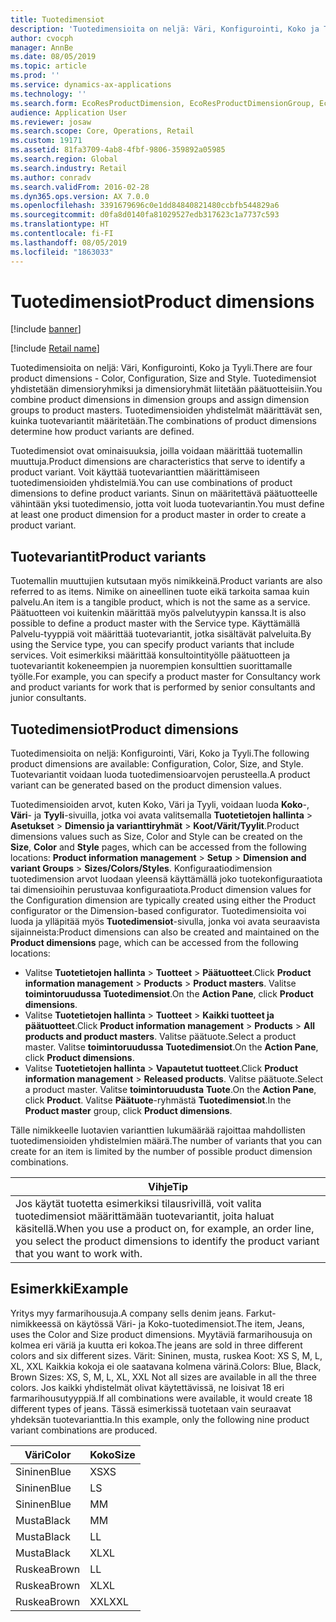 ```yaml
---
title: Tuotedimensiot
description: 'Tuotedimensioita on neljä: Väri, Konfigurointi, Koko ja Tyyli. Tuotedimensiot yhdistetään dimensioryhmiksi ja dimensioryhmät liitetään päätuotteisiin. Tuotedimensioiden yhdistelmät määrittävät sen, kuinka tuotevariantit määritetään.'
author: cvocph
manager: AnnBe
ms.date: 08/05/2019
ms.topic: article
ms.prod: ''
ms.service: dynamics-ax-applications
ms.technology: ''
ms.search.form: EcoResProductDimension, EcoResProductDimensionGroup, EcoResProductMasterDimension, RetailEcoResColor, RetailEcoResSize, RetailEcoResStyle
audience: Application User
ms.reviewer: josaw
ms.search.scope: Core, Operations, Retail
ms.custom: 19171
ms.assetid: 81fa3709-4ab8-4fbf-9806-359892a05985
ms.search.region: Global
ms.search.industry: Retail
ms.author: conradv
ms.search.validFrom: 2016-02-28
ms.dyn365.ops.version: AX 7.0.0
ms.openlocfilehash: 3391679696c0e1dd84840821480ccbfb544829a6
ms.sourcegitcommit: d0fa8d0140fa81029527edb317623c1a7737c593
ms.translationtype: HT
ms.contentlocale: fi-FI
ms.lasthandoff: 08/05/2019
ms.locfileid: "1863033"
---
```

# <a name="product-dimensions"></a><span data-ttu-id="d1223-105">Tuotedimensiot</span><span class="sxs-lookup"><span data-stu-id="d1223-105">Product dimensions</span></span>

[!include [banner](../includes/banner.md)]

[!include [Retail name](../includes/retail-name.md)]

<span data-ttu-id="d1223-106">Tuotedimensioita on neljä: Väri, Konfigurointi, Koko ja Tyyli.</span><span class="sxs-lookup"><span data-stu-id="d1223-106">There are four product dimensions -  Color, Configuration, Size and Style.</span></span> <span data-ttu-id="d1223-107">Tuotedimensiot yhdistetään dimensioryhmiksi ja dimensioryhmät liitetään päätuotteisiin.</span><span class="sxs-lookup"><span data-stu-id="d1223-107">You combine product dimensions in dimension groups and assign dimension groups to product masters.</span></span> <span data-ttu-id="d1223-108">Tuotedimensioiden yhdistelmät määrittävät sen, kuinka tuotevariantit määritetään.</span><span class="sxs-lookup"><span data-stu-id="d1223-108">The combinations of product dimensions determine how product variants are defined.</span></span>

<span data-ttu-id="d1223-109">Tuotedimensiot ovat ominaisuuksia, joilla voidaan määrittää tuotemallin muuttuja.</span><span class="sxs-lookup"><span data-stu-id="d1223-109">Product dimensions are characteristics that serve to identify a product variant.</span></span> <span data-ttu-id="d1223-110">Voit käyttää tuotevarianttien määrittämiseen tuotedimensioiden yhdistelmiä.</span><span class="sxs-lookup"><span data-stu-id="d1223-110">You can use combinations of product dimensions to define product variants.</span></span> <span data-ttu-id="d1223-111">Sinun on määritettävä päätuotteelle vähintään yksi tuotedimensio, jotta voit luoda tuotevariantin.</span><span class="sxs-lookup"><span data-stu-id="d1223-111">You must define at least one product dimension for a product master in order to create a product variant.</span></span>

## <a name="product-variants"></a><span data-ttu-id="d1223-112">Tuotevariantit</span><span class="sxs-lookup"><span data-stu-id="d1223-112">Product variants</span></span>

<span data-ttu-id="d1223-113">Tuotemallin muuttujien kutsutaan myös nimikkeinä.</span><span class="sxs-lookup"><span data-stu-id="d1223-113">Product variants are also referred to as items.</span></span> <span data-ttu-id="d1223-114">Nimike on aineellinen tuote eikä tarkoita samaa kuin palvelu.</span><span class="sxs-lookup"><span data-stu-id="d1223-114">An item is a tangible product, which is not the same as a service.</span></span> <span data-ttu-id="d1223-115">Päätuotteen voi kuitenkin määrittää myös palvelutyypin kanssa.</span><span class="sxs-lookup"><span data-stu-id="d1223-115">It is also possible to define a product master with the Service type.</span></span> <span data-ttu-id="d1223-116">Käyttämällä Palvelu-tyyppiä voit määrittää tuotevariantit, jotka sisältävät palveluita.</span><span class="sxs-lookup"><span data-stu-id="d1223-116">By using the Service type, you can specify product variants that include services.</span></span> <span data-ttu-id="d1223-117">Voit esimerkiksi määrittää konsultointityölle päätuotteen ja tuotevariantit kokeneempien ja nuorempien konsulttien suorittamalle työlle.</span><span class="sxs-lookup"><span data-stu-id="d1223-117">For example, you can specify a product master for Consultancy work and product variants for work that is performed by senior consultants and junior consultants.</span></span>

## <a name="product-dimensions"></a><span data-ttu-id="d1223-118">Tuotedimensiot</span><span class="sxs-lookup"><span data-stu-id="d1223-118">Product dimensions</span></span>
<span data-ttu-id="d1223-119">Tuotedimensioita on neljä: Konfigurointi, Väri, Koko ja Tyyli.</span><span class="sxs-lookup"><span data-stu-id="d1223-119">The following product dimensions are available: Configuration, Color, Size, and Style.</span></span> <span data-ttu-id="d1223-120">Tuotevariantit voidaan luoda tuotedimensioarvojen perusteella.</span><span class="sxs-lookup"><span data-stu-id="d1223-120">A product variant can be generated based on the product dimension values.</span></span>

<span data-ttu-id="d1223-121">Tuotedimensioiden arvot, kuten Koko, Väri ja Tyyli, voidaan luoda **Koko**-, **Väri**- ja **Tyyli**-sivuilla, jotka voi avata valitsemalla **Tuotetietojen hallinta** &gt; **Asetukset** &gt; **Dimensio ja varianttiryhmät** &gt; **Koot/Värit/Tyylit**.</span><span class="sxs-lookup"><span data-stu-id="d1223-121">Product dimensions values such as Size, Color and Style can be created on the **Size**, **Color** and **Style** pages, which can be accessed from the following locations: **Product information management** &gt; **Setup** &gt; **Dimension and variant Groups** &gt; **Sizes/Colors/Styles**.</span></span> <span data-ttu-id="d1223-122">Konfiguraatiodimension tuotedimension arvot luodaan yleensä käyttämällä joko tuotekonfiguraatiota tai dimensioihin perustuvaa konfiguraatiota.</span><span class="sxs-lookup"><span data-stu-id="d1223-122">Product dimension values for the Configuration dimension are typically created using either the Product configurator or the Dimension-based configurator.</span></span> <span data-ttu-id="d1223-123">Tuotedimensioita voi luoda ja ylläpitää myös **Tuotedimensiot**-sivulla, jonka voi avata seuraavista sijainneista:</span><span class="sxs-lookup"><span data-stu-id="d1223-123">Product dimensions can also be created and maintained on the **Product dimensions** page, which can be accessed from the following locations:</span></span>
-   <span data-ttu-id="d1223-124">Valitse **Tuotetietojen hallinta** &gt; **Tuotteet** &gt; **Päätuotteet**.</span><span class="sxs-lookup"><span data-stu-id="d1223-124">Click **Product information management** &gt; **Products** &gt; **Product masters**.</span></span> <span data-ttu-id="d1223-125">Valitse **toimintoruudussa** **Tuotedimensiot**.</span><span class="sxs-lookup"><span data-stu-id="d1223-125">On the **Action Pane**, click **Product dimensions**.</span></span>
-   <span data-ttu-id="d1223-126">Valitse **Tuotetietojen hallinta** &gt; **Tuotteet** &gt; **Kaikki tuotteet ja päätuotteet**.</span><span class="sxs-lookup"><span data-stu-id="d1223-126">Click **Product information management** &gt; **Products** &gt; **All products and product masters**.</span></span> <span data-ttu-id="d1223-127">Valitse päätuote.</span><span class="sxs-lookup"><span data-stu-id="d1223-127">Select a product master.</span></span> <span data-ttu-id="d1223-128">Valitse **toimintoruudussa** **Tuotedimensiot**.</span><span class="sxs-lookup"><span data-stu-id="d1223-128">On the **Action Pane**, click **Product dimensions**.</span></span>
-   <span data-ttu-id="d1223-129">Valitse **Tuotetietojen hallinta** &gt; **Vapautetut tuotteet**.</span><span class="sxs-lookup"><span data-stu-id="d1223-129">Click **Product information management** &gt; **Released products**.</span></span> <span data-ttu-id="d1223-130">Valitse päätuote.</span><span class="sxs-lookup"><span data-stu-id="d1223-130">Select a product master.</span></span> <span data-ttu-id="d1223-131">Valitse **toimintoruudusta** **Tuote**.</span><span class="sxs-lookup"><span data-stu-id="d1223-131">On the **Action Pane**, click **Product**.</span></span> <span data-ttu-id="d1223-132">Valitse **Päätuote**-ryhmästä **Tuotedimensiot**.</span><span class="sxs-lookup"><span data-stu-id="d1223-132">In the **Product master** group, click **Product dimensions**.</span></span>

<span data-ttu-id="d1223-133">Tälle nimikkeelle luotavien varianttien lukumäärää rajoittaa mahdollisten tuotedimensioiden yhdistelmien määrä.</span><span class="sxs-lookup"><span data-stu-id="d1223-133">The number of variants that you can create for an item is limited by the number of possible product dimension combinations.</span></span>

| <span data-ttu-id="d1223-134">**Vihje**</span><span class="sxs-lookup"><span data-stu-id="d1223-134">**Tip**</span></span>                                                                                                                                              |
|------------------------------------------------------------------------------------------------------------------------------------------------------|
| <span data-ttu-id="d1223-135">Jos käytät tuotetta esimerkiksi tilausrivillä, voit valita tuotedimensiot määrittämään tuotevariantit, joita haluat käsitellä.</span><span class="sxs-lookup"><span data-stu-id="d1223-135">When you use a product on, for example, an order line, you select the product dimensions to identify the product variant that you want to work with.</span></span> |

## <a name="example"></a><span data-ttu-id="d1223-136">Esimerkki</span><span class="sxs-lookup"><span data-stu-id="d1223-136">Example</span></span>
<span data-ttu-id="d1223-137">Yritys myy farmarihousuja.</span><span class="sxs-lookup"><span data-stu-id="d1223-137">A company sells denim jeans.</span></span> <span data-ttu-id="d1223-138">Farkut-nimikkeessä on käytössä Väri- ja Koko-tuotedimensiot.</span><span class="sxs-lookup"><span data-stu-id="d1223-138">The item, Jeans, uses the Color and Size product dimensions.</span></span> <span data-ttu-id="d1223-139">Myytäviä farmarihousuja on kolmea eri väriä ja kuutta eri kokoa.</span><span class="sxs-lookup"><span data-stu-id="d1223-139">The jeans are sold in three different colors and six different sizes.</span></span> <span data-ttu-id="d1223-140">Värit: Sininen, musta, ruskea Koot: XS S, M, L, XL, XXL Kaikkia kokoja ei ole saatavana kolmena värinä.</span><span class="sxs-lookup"><span data-stu-id="d1223-140">Colors: Blue, Black, Brown Sizes: XS, S, M, L, XL, XXL Not all sizes are available in all the three colors.</span></span> <span data-ttu-id="d1223-141">Jos kaikki yhdistelmät olivat käytettävissä, ne loisivat 18 eri farmarihousutyyppiä.</span><span class="sxs-lookup"><span data-stu-id="d1223-141">If all combinations were available, it would create 18 different types of jeans.</span></span> <span data-ttu-id="d1223-142">Tässä esimerkissä tuotetaan vain seuraavat yhdeksän tuotevarianttia.</span><span class="sxs-lookup"><span data-stu-id="d1223-142">In this example, only the following nine product variant combinations are produced.</span></span>

| <span data-ttu-id="d1223-143">Väri</span><span class="sxs-lookup"><span data-stu-id="d1223-143">Color</span></span> | <span data-ttu-id="d1223-144">Koko</span><span class="sxs-lookup"><span data-stu-id="d1223-144">Size</span></span> |
|-------|------|
| <span data-ttu-id="d1223-145">Sininen</span><span class="sxs-lookup"><span data-stu-id="d1223-145">Blue</span></span>  | <span data-ttu-id="d1223-146">XS</span><span class="sxs-lookup"><span data-stu-id="d1223-146">XS</span></span>   |
| <span data-ttu-id="d1223-147">Sininen</span><span class="sxs-lookup"><span data-stu-id="d1223-147">Blue</span></span>  | <span data-ttu-id="d1223-148">L</span><span class="sxs-lookup"><span data-stu-id="d1223-148">S</span></span>    |
| <span data-ttu-id="d1223-149">Sininen</span><span class="sxs-lookup"><span data-stu-id="d1223-149">Blue</span></span>  | <span data-ttu-id="d1223-150">M</span><span class="sxs-lookup"><span data-stu-id="d1223-150">M</span></span>    |
| <span data-ttu-id="d1223-151">Musta</span><span class="sxs-lookup"><span data-stu-id="d1223-151">Black</span></span> | <span data-ttu-id="d1223-152">M</span><span class="sxs-lookup"><span data-stu-id="d1223-152">M</span></span>    |
| <span data-ttu-id="d1223-153">Musta</span><span class="sxs-lookup"><span data-stu-id="d1223-153">Black</span></span> | <span data-ttu-id="d1223-154">L</span><span class="sxs-lookup"><span data-stu-id="d1223-154">L</span></span>    |
| <span data-ttu-id="d1223-155">Musta</span><span class="sxs-lookup"><span data-stu-id="d1223-155">Black</span></span> | <span data-ttu-id="d1223-156">XL</span><span class="sxs-lookup"><span data-stu-id="d1223-156">XL</span></span>   |
| <span data-ttu-id="d1223-157">Ruskea</span><span class="sxs-lookup"><span data-stu-id="d1223-157">Brown</span></span> | <span data-ttu-id="d1223-158">L</span><span class="sxs-lookup"><span data-stu-id="d1223-158">L</span></span>    |
| <span data-ttu-id="d1223-159">Ruskea</span><span class="sxs-lookup"><span data-stu-id="d1223-159">Brown</span></span> | <span data-ttu-id="d1223-160">XL</span><span class="sxs-lookup"><span data-stu-id="d1223-160">XL</span></span>   |
| <span data-ttu-id="d1223-161">Ruskea</span><span class="sxs-lookup"><span data-stu-id="d1223-161">Brown</span></span> | <span data-ttu-id="d1223-162">XXL</span><span class="sxs-lookup"><span data-stu-id="d1223-162">XXL</span></span>  |





